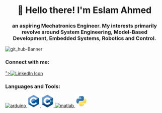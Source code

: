 <h1 align="center">👋 Hello there! I'm Eslam Ahmed</h1>
<h3 align="center">an aspiring Mechatronics Engineer. My interests primarily revolve around System Engineering, Model-Based Development, Embedded Systems, Robotics and Control.</h3>


![git_hub-Banner](https://github.com/EslamAhmed55/EslamAhmed55/assets/95945188/17547962-deaa-4233-95d2-bbe3a5459044)


<h3 align="left">Connect with me:</h3>
<p align="left">
<a href="https://www.linkedin.com/in/eslam-ahmed-a27043207/" target="_blank">
  "><img align="center" src="https://raw.githubusercontent.com/rahuldkjain/github-profile-readme-generator/master/src/images/icons/Social/linked-in-alt.svg" alt="LinkedIn Icon" height="32" width="32" style="fill: #0077b5;">
</a>










<h3 align="left">Languages and Tools:</h3>
<p align="left"> <a href="https://www.arduino.cc/" target="_blank" rel="noreferrer"> <img src="https://cdn.worldvectorlogo.com/logos/arduino-1.svg" alt="arduino" width="40" height="40"/> </a> <a href="https://www.cprogramming.com/" target="_blank" rel="noreferrer"> <img src="https://raw.githubusercontent.com/devicons/devicon/master/icons/c/c-original.svg" alt="c" width="40" height="40"/> </a> <a href="https://www.w3schools.com/cpp/" target="_blank" rel="noreferrer"> <img src="https://raw.githubusercontent.com/devicons/devicon/master/icons/cplusplus/cplusplus-original.svg" alt="cplusplus" width="40" height="40"/> </a> <a href="https://www.mathworks.com/" target="_blank" rel="noreferrer"> <img src="https://upload.wikimedia.org/wikipedia/commons/2/21/Matlab_Logo.png" alt="matlab" width="40" height="40"/> </a> <a href="https://www.python.org" target="_blank" rel="noreferrer"> <img src="https://raw.githubusercontent.com/devicons/devicon/master/icons/python/python-original.svg" alt="python" width="40" height="40"/> </a> </p>


